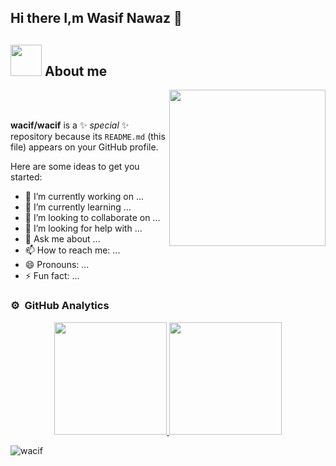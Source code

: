 ## Hi there I,m Wasif Nawaz 👋

## <picture><img src = "https://github.com/7oSkaaa/7oSkaaa/blob/main/Images/about_me.gif?raw=true" width = 50px></picture> About me

<picture> <img align="right" src="https://github.com/7oSkaaa/7oSkaaa/blob/main/Images/Right_Side.gif?raw=true" width = 250px></picture>

<br><br>





**wacif/wacif** is a ✨ _special_ ✨ repository because its `README.md` (this file) appears on your GitHub profile.

Here are some ideas to get you started:

- 🔭 I’m currently working on ...
- 🌱 I’m currently learning ...
- 👯 I’m looking to collaborate on ...
- 🤔 I’m looking for help with ...
- 💬 Ask me about ...
- 📫 How to reach me: ...
- 😄 Pronouns: ...
- ⚡ Fun fact: ...


### ⚙️ &nbsp;GitHub Analytics

<p align="center">
<a href="https://github.com/wacif">
  <img height="180em" src="https://github-readme-stats-eight-theta.vercel.app/api?username=wacif&show_icons=true&theme=dark&locale&include_all_commits=true&count_private=true"/>
  <img height="180em" src="https://github-readme-stats-eight-theta.vercel.app/api/top-langs/?username=wacif&layout=compact&langs_count=8&theme=dark&locale"/>
</a>
</p>



<p><img align="center" src="https://github-readme-stats.vercel.app/api/top-langs?username=wacif&show_icons=true&theme=dark&locale=en&layout=compact" alt="wacif" /></p>
